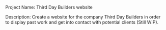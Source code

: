 Project Name: Third Day Builders website

Description: Create a website for the company Third Day Builders in order to display past work and get into contact with potential clients (Still WIP).
